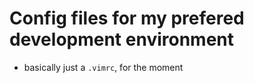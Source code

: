 # Config files for my prefered development environment 
* basically just a `.vimrc`, for the moment
